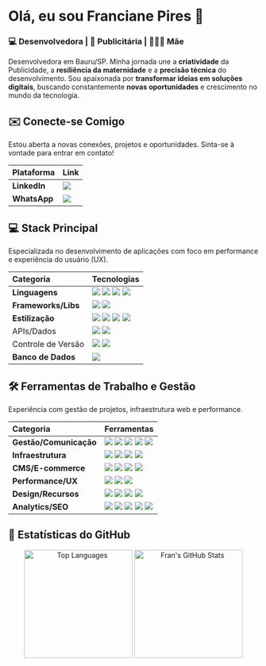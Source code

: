 # Olá, eu sou Franciane Pires 👋

### 💻 Desenvolvedora | 📢 Publicitária |  👩‍👧‍👦 Mãe 

Desenvolvedora em Bauru/SP. Minha jornada une a **criatividade** da Publicidade, a **resiliência da maternidade** e a **precisão técnica** do desenvolvimento. Sou apaixonada por **transformar ideias em soluções digitais**, buscando constantemente **novas oportunidades** e crescimento no mundo da tecnologia.



## ✉️ Conecte-se Comigo

Estou aberta a novas conexões, projetos e oportunidades. Sinta-se à vontade para entrar em contato!

| Plataforma | Link |
| :--- | :--- |
| **LinkedIn** | <a href="https://www.linkedin.com/in/franciane-pires/" target="_blank"> <img src="https://img.shields.io/badge/LinkedIn-0077B5?style=for-the-badge&logo=linkedin&logoColor=white"> </a> |
| **WhatsApp** | <a href="https://wa.me/5514998098786" target="_blank"> <img src="https://img.shields.io/badge/WhatsApp-25D366?style=for-the-badge&logo=whatsapp&logoColor=white"> </a> |



## 💻 Stack Principal

Especializada no desenvolvimento de aplicações com foco em performance e experiência do usuário (UX).

| Categoria | Tecnologias |
| :--- | :--- |
| **Linguagens** | <img src="https://img.shields.io/badge/JavaScript-323330?style=for-the-badge&logo=javascript&logoColor=F7DF1E"> <img src="https://img.shields.io/badge/TypeScript-007ACC?style=for-the-badge&logo=typescript&logoColor=white"> <img src="https://img.shields.io/badge/Python-3776AB?style=for-the-badge&logo=python&logoColor=white"> <img src="https://img.shields.io/badge/PHP-777BB4?style=for-the-badge&logo=php&logoColor=white"> |
| **Frameworks/Libs** | <img src="https://img.shields.io/badge/React-20232A?style=for-the-badge&logo=react&logoColor=61DAFB"> <img src="https://img.shields.io/badge/Next.js-000000?style=for-the-badge&logo=next.js&logoColor=white"> |
| **Estilização** | <img src="https://img.shields.io/badge/HTML5-E34F26?style=for-the-badge&logo=html5&logoColor=white"> <img src="https://img.shields.io/badge/CSS3-1572B6?style=for-the-badge&logo=css3&logoColor=whit"> <img src="https://img.shields.io/badge/styled--components-DB7093?style=for-the-badge&logo=styled-components&logoColor=white"> <img src="https://img.shields.io/badge/Tailwind_CSS-38B2AC?style=for-the-badge&logo=tailwind-css&logoColor=white"> |
| APIs/Dados |	<img src="https://img.shields.io/badge/REST-000000?style=for-the-badge"> <img src="https://img.shields.io/badge/GraphQL-E10098?style=for-the-badge&logo=graphql&logoColor=white"> |
| Controle de Versão |	<img src="https://img.shields.io/badge/Git-F05032?style=for-the-badge&logo=git&logoColor=white"> <img src="https://img.shields.io/badge/GitHub-100000?style=for-the-badge&logo=github&logoColor=white"> |
| **Banco de Dados** | <img src="https://img.shields.io/badge/MySQL-00000F?style=for-the-badge&logo=mysql&logoColor=white"> |



## 🛠️ Ferramentas de Trabalho e Gestão

Experiência com gestão de projetos, infraestrutura web e performance.

| Categoria | Ferramentas |
| :--- | :--- |
| **Gestão/Comunicação** | <img src="https://img.shields.io/badge/Trello-0052CC?style=for-the-badge&logo=trello&logoColor=white"> <img src="https://img.shields.io/badge/Notion-000000?style=for-the-badge&logo=notion&logoColor=white"> <img src="https://img.shields.io/badge/Airtable-18BFFF?style=for-the-badge&logo=Airtable&logoColor=white"> <img src="https://img.shields.io/badge/monday.com-0073ea?style=for-the-badge&logo=monday.com&logoColor=white"> <img src="https://img.shields.io/badge/Discord-7289DA?style=for-the-badge&logo=discord&logoColor=white"> |
| **Infraestrutura** | <img src="https://img.shields.io/badge/Cloudflare-F38020?style=for-the-badge&logo=cloudflare&logoColor=white"> <img src="https://img.shields.io/badge/Hostgator-00B2B8?style=for-the-badge&logo=hostgator&logoColor=white"> <img src="https://img.shields.io/badge/Hostinger-4040F2?style=for-the-badge&logo=hostinger&logoColor=white"> <img src="https://img.shields.io/badge/WHM-00B3E6?style=for-the-badge&logo=cpanel&logoColor=white"> |
| **CMS/E-commerce** | <img src="https://img.shields.io/badge/WordPress-21759B?style=for-the-badge&logo=wordpress&logoColor=white"> <img src="https://img.shields.io/badge/Shopify-7AB55C?style=for-the-badge&logo=shopify&logoColor=white"> <img src="https://img.shields.io/badge/Loja_Integrada-A21F6B?style=for-the-badge"> <img src="https://img.shields.io/badge/Tray-2A337A?style=for-the-badge"> |
| **Performance/UX** | <img src="https://img.shields.io/badge/PageSpeed_Insights-000000?style=for-the-badge&logo=google-pagespeed-insights&logoColor=white"> <img src="https://img.shields.io/badge/GTmetrix-377DFF?style=for-the-badge&logo=gtmetrix&logoColor=white"> <img src="https://img.shields.io/badge/reCAPTCHA-434343?style=for-the-badge&logo=recaptcha&logoColor=white"> |
| **Design/Recursos** | <img src="https://img.shields.io/badge/Figma-F24E1E?style=for-the-badge&logo=figma&logoColor=white"> <img src="https://img.shields.io/badge/Freepik-2D333B?style=for-the-badge&logo=freepik&logoColor=000000"> <img src="https://img.shields.io/badge/Flaticon-353C4D?style=for-the-badge&logo=flaticon&logoColor=white"> <img src="https://img.shields.io/badge/Font_Awesome-528DD7?style=for-the-badge&logo=fontawesome&logoColor=white"> |
| **Analytics/SEO** | <img src="https://img.shields.io/badge/Google_Analytics-E37400?style=for-the-badge&logo=google-analytics&logoColor=white"> <img src="https://img.shields.io/badge/Google_Tag_Manager-009596?style=for-the-badge&logo=google-tag-manager&logoColor=white"> <img src="https://img.shields.io/badge/Search_Console-4285F4?style=for-the-badge&logo=google-search-console&logoColor=white"> <img src="https://img.shields.io/badge/Curator.io-0080FF?style=for-the-badge"> <img src="https://img.shields.io/badge/Black_List-202020?style=for-the-badge"> |



## 🚀 Estatísticas do GitHub

<p align="center">
  <img height="218px" src="https://github-readme-stats.vercel.app/api/top-langs/?username=Franppires&layout=compact&langs_count=6&theme=radical&title_color=61DAFB&text_color=999999&bg_color=191919" alt="Top Languages">
  <img height="218px" src="https://github-readme-stats.vercel.app/api?username=Franppires&show_icons=true&theme=radical&title_color=61DAFB&text_color=999999&bg_color=191919" alt="Fran's GitHub Stats">
</p>
